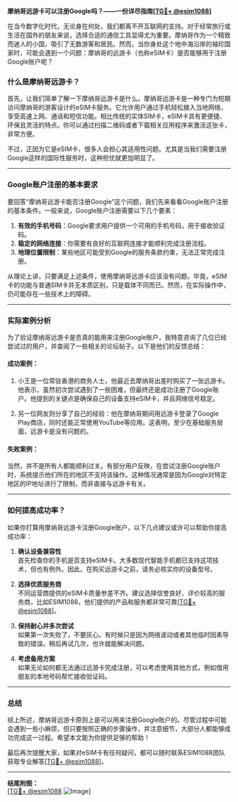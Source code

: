 **摩纳哥远游卡可以注册Google吗？——一份详尽指南[[TG💪+ @esim1088](https://t.me/s/esim1088)]**

在当今数字化时代，无论身在何处，我们都离不开互联网的支持。对于经常旅行或生活在国外的朋友来说，选择合适的通信工具显得尤为重要。摩纳哥作为一个精致而迷人的小国，吸引了无数游客和居民。然而，当你身处这个地中海沿岸的袖珍国家时，可能会遇到一个问题：摩纳哥的远游卡（也称eSIM卡）是否能够用于注册Google账户呢？

### 什么是摩纳哥远游卡？

首先，让我们简单了解一下摩纳哥远游卡是什么。摩纳哥远游卡是一种专门为短期访问摩纳哥的游客设计的eSIM卡服务。它允许用户通过手机轻松接入当地网络，享受高速上网、通话和短信功能。相比传统的实体SIM卡，eSIM卡具有更便捷、环保且灵活的特点。你可以通过扫描二维码或者下载相关应用程序来激活这张卡，非常方便。

不过，正因为它是eSIM卡，很多人会担心其适用性问题。尤其是当我们需要注册Google这样的国际性服务时，这种担忧就更加明显了。

---

### Google账户注册的基本要求

要回答“摩纳哥远游卡能否注册Google”这个问题，我们先来看看Google账户注册的基本条件。一般来说，Google账户注册需要以下几个要素：

1. **有效的手机号码**：Google要求用户提供一个可用的手机号码，用于接收验证码。
2. **稳定的网络连接**：你需要有良好的互联网连接才能顺利完成注册流程。
3. **地理位置限制**：某些地区可能受到Google的服务条款约束，无法正常完成注册。

从理论上讲，只要满足上述条件，使用摩纳哥远游卡应该没有问题。毕竟，eSIM卡的功能与普通SIM卡并无本质区别，只是载体不同而已。然而，在实际操作中，仍可能存在一些技术上的障碍。

---

### 实际案例分析

为了验证摩纳哥远游卡是否真的能用来注册Google账户，我特意咨询了几位已经尝试过的用户，并查阅了一些相关的论坛帖子。以下是他们的反馈总结：

#### 成功案例：
1. 小王是一位常驻香港的商务人士，他最近去摩纳哥出差时购买了一张远游卡。他表示，虽然初次尝试遇到了一些困难，但最终还是成功注册了Google账户。他提到的关键点是确保自己的设备支持eSIM卡，并且网络信号稳定。
   
2. 另一位网友则分享了自己的经验：他在摩纳哥期间用远游卡登录了Google Play商店，同时还能正常使用YouTube等应用。这表明，至少在基础服务层面，远游卡是没有问题的。

#### 失败案例：
当然，并不是所有人都能顺利过关。有部分用户反映，在尝试注册Google账户时，系统提示他们所在的地区不支持该操作。这种情况通常是因为Google对特定地区的IP地址进行了限制，而非直接与远游卡有关。

---

### 如何提高成功率？

如果你打算用摩纳哥远游卡注册Google账户，以下几点建议或许可以帮助你提高成功率：

1. **确认设备兼容性**  
   首先检查你的手机是否支持eSIM卡。大多数现代智能手机都已支持这项技术，但也有例外。因此，在购买远游卡之前，请务必核实你的设备型号。

2. **选择优质服务商**  
   不同运营商提供的eSIM卡质量参差不齐。建议选择信誉良好、评价较高的服务商，比如ESIM1088，他们提供的产品和服务都非常可靠[[TG💪+ @esim1088](https://t.me/s/esim1088)]。

3. **保持耐心并多次尝试**  
   如果第一次失败了，不要灰心。有时候只是因为网络波动或者其他临时因素导致的错误。稍后再试几次，也许就能解决问题。

4. **考虑备用方案**  
   如果无论如何都无法通过远游卡完成注册，可以考虑使用其他方式，例如借用朋友的本地号码帮忙接收验证码。

---

### 总结

综上所述，摩纳哥远游卡原则上是可以用来注册Google账户的。尽管过程中可能会遇到一些小麻烦，但只要按照正确的步骤操作，并注意细节，大部分人都能够成功完成这一过程。希望本文能为你提供足够的帮助！

最后再次提醒大家，如果对eSIM卡有任何疑问，都可以随时联系ESIM1088团队获取专业解答[[TG💪+ @esim1088](https://t.me/s/esim1088)]。

---

**结尾附图：**  
[[TG💪+ @esim1088](https://t.me/s/esim1088) ![Image](https://i.postimg.cc/4NQfJmqS/Snipaste-2025-05-13-00-14-12.png)]